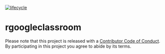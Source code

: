 [![lifecycle](https://img.shields.io/badge/lifecycle-experimental-orange.svg)](https://www.tidyverse.org/lifecycle/#experimental)

# rgoogleclassroom



Please note that this project is released with a [Contributor Code of Conduct](CODE_OF_CONDUCT.md).
By participating in this project you agree to abide by its terms.
